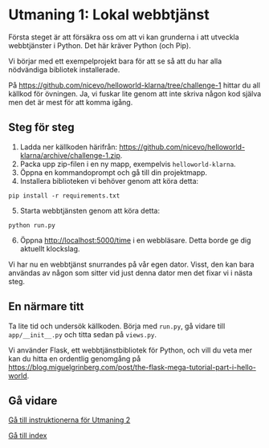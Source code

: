 # Utmaning 1: Lokal webbtjänst

Första steget är att försäkra oss om att vi kan grunderna i att utveckla webbtjänster i Python. Det här kräver Python (och Pip).

Vi börjar med ett exempelprojekt bara för att se så att du har alla nödvändiga bibliotek installerade.

På <https://github.com/nicevo/helloworld-klarna/tree/challenge-1> hittar du all källkod för övningen. Ja, vi fuskar lite genom att inte skriva någon kod själva men det är mest för att komma igång.

## Steg för steg

1. Ladda ner källkoden härifrån: <https://github.com/nicevo/helloworld-klarna/archive/challenge-1.zip>.
2. Packa upp zip-filen i en ny mapp, exempelvis `helloworld-klarna`.
3. Öppna en kommandoprompt och gå till din projektmapp.
4. Installera biblioteken vi behöver genom att köra detta:

  ```
  pip install -r requirements.txt
  ```

5. Starta webbtjänsten genom att köra detta:

  ```
  python run.py
  ```

6. Öppna <http://localhost:5000/time> i en webbläsare. Detta borde ge dig aktuellt klockslag.

Vi har nu en webbtjänst snurrandes på vår egen dator. Visst, den kan bara användas av någon som sitter vid just denna dator men det fixar vi i nästa steg.

## En närmare titt

Ta lite tid och undersök källkoden. Börja med `run.py`, gå vidare till `app/__init__.py` och titta sedan på `views.py`.

Vi använder Flask, ett webbtjänstbibliotek för Python, och vill du veta mer kan du hitta en ordentlig genomgång på <https://blog.miguelgrinberg.com/post/the-flask-mega-tutorial-part-i-hello-world>.

## Gå vidare

[Gå till instruktionerna för Utmaning 2](./challenge-heroku.sv.md)

[Gå till index](./index.sv.md)
